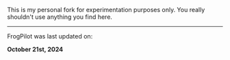 This is my personal fork for experimentation purposes only. You really shouldn't use anything you find here.

------
FrogPilot was last updated on:

**October 21st, 2024**

